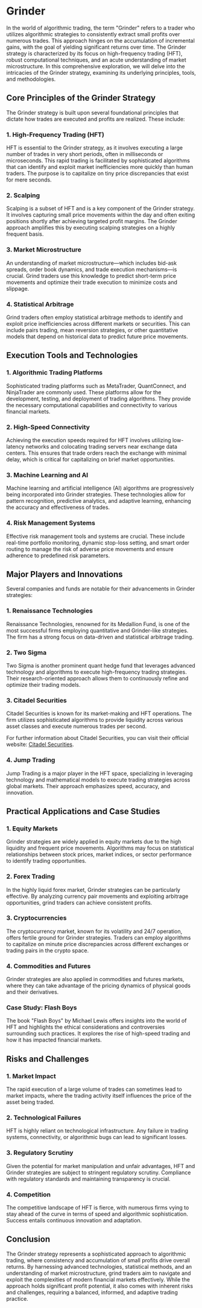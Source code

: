 # Grinder

In the world of algorithmic trading, the term "Grinder" refers to a trader who utilizes algorithmic strategies to consistently extract small profits over numerous trades. This approach hinges on the accumulation of incremental gains, with the goal of yielding significant returns over time. The Grinder strategy is characterized by its focus on high-frequency trading (HFT), robust computational techniques, and an acute understanding of market microstructure. In this comprehensive exploration, we will delve into the intricacies of the Grinder strategy, examining its underlying principles, tools, and methodologies.

## Core Principles of the Grinder Strategy

The Grinder strategy is built upon several foundational principles that dictate how trades are executed and profits are realized. These include:

### 1. High-Frequency Trading (HFT)
HFT is essential to the Grinder strategy, as it involves executing a large number of trades in very short periods, often in milliseconds or microseconds. This rapid trading is facilitated by sophisticated algorithms that can identify and exploit market inefficiencies more quickly than human traders. The purpose is to capitalize on tiny price discrepancies that exist for mere seconds.

### 2. Scalping
Scalping is a subset of HFT and is a key component of the Grinder strategy. It involves capturing small price movements within the day and often exiting positions shortly after achieving targeted profit margins. The Grinder approach amplifies this by executing scalping strategies on a highly frequent basis.

### 3. Market Microstructure
An understanding of market microstructure—which includes bid-ask spreads, order book dynamics, and trade execution mechanisms—is crucial. Grind traders use this knowledge to predict short-term price movements and optimize their trade execution to minimize costs and slippage.

### 4. Statistical Arbitrage
Grind traders often employ statistical arbitrage methods to identify and exploit price inefficiencies across different markets or securities. This can include pairs trading, mean reversion strategies, or other quantitative models that depend on historical data to predict future price movements.

## Execution Tools and Technologies

### 1. Algorithmic Trading Platforms
Sophisticated trading platforms such as MetaTrader, QuantConnect, and NinjaTrader are commonly used. These platforms allow for the development, testing, and deployment of trading algorithms. They provide the necessary computational capabilities and connectivity to various financial markets.

### 2. High-Speed Connectivity
Achieving the execution speeds required for HFT involves utilizing low-latency networks and colocating trading servers near exchange data centers. This ensures that trade orders reach the exchange with minimal delay, which is critical for capitalizing on brief market opportunities.

### 3. Machine Learning and AI
Machine learning and artificial intelligence (AI) algorithms are progressively being incorporated into Grinder strategies. These technologies allow for pattern recognition, predictive analytics, and adaptive learning, enhancing the accuracy and effectiveness of trades.

### 4. Risk Management Systems
Effective risk management tools and systems are crucial. These include real-time portfolio monitoring, dynamic stop-loss setting, and smart order routing to manage the risk of adverse price movements and ensure adherence to predefined risk parameters.

## Major Players and Innovations

Several companies and funds are notable for their advancements in Grinder strategies:

### 1. Renaissance Technologies
Renaissance Technologies, renowned for its Medallion Fund, is one of the most successful firms employing quantitative and Grinder-like strategies. The firm has a strong focus on data-driven and statistical arbitrage trading.

### 2. Two Sigma
Two Sigma is another prominent quant hedge fund that leverages advanced technology and algorithms to execute high-frequency trading strategies. Their research-oriented approach allows them to continuously refine and optimize their trading models.

### 3. Citadel Securities
Citadel Securities is known for its market-making and HFT operations. The firm utilizes sophisticated algorithms to provide liquidity across various asset classes and execute numerous trades per second.

For further information about Citadel Securities, you can visit their official website: [Citadel Securities](https://www.citadelsecurities.com/).

### 4. Jump Trading
Jump Trading is a major player in the HFT space, specializing in leveraging technology and mathematical models to execute trading strategies across global markets. Their approach emphasizes speed, accuracy, and innovation.

## Practical Applications and Case Studies

### 1. Equity Markets
Grinder strategies are widely applied in equity markets due to the high liquidity and frequent price movements. Algorithms may focus on statistical relationships between stock prices, market indices, or sector performance to identify trading opportunities.

### 2. Forex Trading
In the highly liquid forex market, Grinder strategies can be particularly effective. By analyzing currency pair movements and exploiting arbitrage opportunities, grind traders can achieve consistent profits.

### 3. Cryptocurrencies
The cryptocurrency market, known for its volatility and 24/7 operation, offers fertile ground for Grinder strategies. Traders can employ algorithms to capitalize on minute price discrepancies across different exchanges or trading pairs in the crypto space.

### 4. Commodities and Futures
Grinder strategies are also applied in commodities and futures markets, where they can take advantage of the pricing dynamics of physical goods and their derivatives.

### Case Study: Flash Boys
The book "Flash Boys" by Michael Lewis offers insights into the world of HFT and highlights the ethical considerations and controversies surrounding such practices. It explores the rise of high-speed trading and how it has impacted financial markets.

## Risks and Challenges

### 1. Market Impact
The rapid execution of a large volume of trades can sometimes lead to market impacts, where the trading activity itself influences the price of the asset being traded.

### 2. Technological Failures
HFT is highly reliant on technological infrastructure. Any failure in trading systems, connectivity, or algorithmic bugs can lead to significant losses.

### 3. Regulatory Scrutiny
Given the potential for market manipulation and unfair advantages, HFT and Grinder strategies are subject to stringent regulatory scrutiny. Compliance with regulatory standards and maintaining transparency is crucial.

### 4. Competition
The competitive landscape of HFT is fierce, with numerous firms vying to stay ahead of the curve in terms of speed and algorithmic sophistication. Success entails continuous innovation and adaptation.

## Conclusion

The Grinder strategy represents a sophisticated approach to algorithmic trading, where consistency and accumulation of small profits drive overall returns. By harnessing advanced technologies, statistical methods, and an understanding of market microstructure, grind traders aim to navigate and exploit the complexities of modern financial markets effectively. While the approach holds significant profit potential, it also comes with inherent risks and challenges, requiring a balanced, informed, and adaptive trading practice.